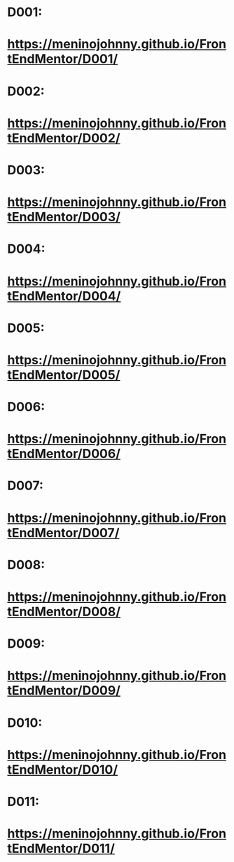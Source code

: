 # D001:
# https://meninojohnny.github.io/FrontEndMentor/D001/

# D002:
# https://meninojohnny.github.io/FrontEndMentor/D002/

# D003:
# https://meninojohnny.github.io/FrontEndMentor/D003/

# D004:
# https://meninojohnny.github.io/FrontEndMentor/D004/

# D005:
# https://meninojohnny.github.io/FrontEndMentor/D005/

# D006:
# https://meninojohnny.github.io/FrontEndMentor/D006/

# D007:
# https://meninojohnny.github.io/FrontEndMentor/D007/

# D008:
# https://meninojohnny.github.io/FrontEndMentor/D008/

# D009:
# https://meninojohnny.github.io/FrontEndMentor/D009/

# D010:
# https://meninojohnny.github.io/FrontEndMentor/D010/

# D011:
# https://meninojohnny.github.io/FrontEndMentor/D011/
